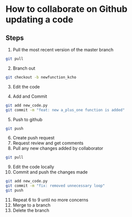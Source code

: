 # How to collaborate on Github updating a code


## Steps

1. Pull the most recent version of the master branch

```sh
git pull
```


2. Branch out

```sh
git checkout -b newfunction_kcho
```

3.  Edit the code

4. Add and Commit

```sh
git add new_code.py
git commit -m "feat: new a_plus_one function is added"
```

5. Push to github

```sh
git push
```

6. Create push request
7. Request review and get comments
8. Pull any new changes added by collaborator

```sh
git pull
```

9. Edit the code locally
10. Commit and push the changes made

```sh
git add new_code.py
git commit -m "fix: removed unnecessary loop"
git push
```

11. Repeat 6 to 9 until no more concerns
12. Merge to a branch
13. Delete the branch
